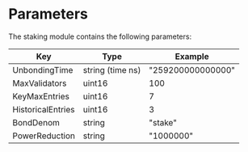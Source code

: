 # Parameters

The staking module contains the following parameters:

| Key               | Type             | Example           |
|-------------------|------------------|-------------------|
| UnbondingTime     | string (time ns) | "259200000000000" |
| MaxValidators     | uint16           | 100               |
| KeyMaxEntries     | uint16           | 7                 |
| HistoricalEntries | uint16           | 3                 |
| BondDenom         | string           | "stake"           |
| PowerReduction    | string           | "1000000"         |
